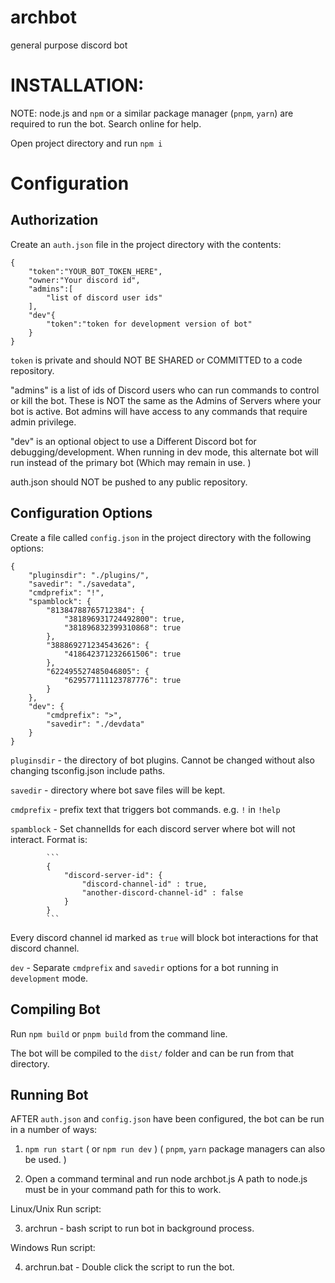 # archbot
general purpose discord bot

# INSTALLATION:

NOTE: node.js and `npm` or a similar package manager (`pnpm`, `yarn`) are required to run the bot.
Search online for help.

Open project directory and run `npm i`

# Configuration

## Authorization

Create an `auth.json` file in the project directory with the contents:
```
{
	"token":"YOUR_BOT_TOKEN_HERE",
	"owner:"Your discord id",
	"admins":[
		"list of discord user ids"
	],
	"dev"{
		"token":"token for development version of bot"
	}
}
```
`token` is private and should NOT BE SHARED or COMMITTED to a code repository.

"admins" is a list of ids of Discord users who can run commands to control or kill the bot.
These is NOT the same as the Admins of Servers where your bot is active.
Bot admins will have access to any commands that require admin privilege.

"dev" is an optional object to use a Different Discord bot for debugging/development.
When running in dev mode, this alternate bot will run instead of the primary bot
(Which may remain in use. )

auth.json should NOT be pushed to any public repository.


## Configuration Options

Create a file called `config.json` in the project directory with the following options:

```
{
	"pluginsdir": "./plugins/",
	"savedir": "./savedata",
	"cmdprefix": "!",
	"spamblock": {
		"81384788765712384": {
			"381896931724492800": true,
			"381896832399310868": true
		},
		"388869271234543626": {
			"418642371232661506": true
		},
		"622495527485046805": {
			"629577111123787776": true
		}
	},
	"dev": {
		"cmdprefix": ">",
		"savedir": "./devdata"
	}
}
```

`pluginsdir` - the directory of bot plugins. Cannot be changed without also changing tsconfig.json include paths.

`savedir` - directory where bot save files will be kept.

`cmdprefix` - prefix text that triggers bot commands. e.g. `!` in `!help`

`spamblock` - Set channelIds for each discord server where bot will not interact. Format is:

			```
			{
				"discord-server-id": {
					"discord-channel-id" : true,
					"another-discord-channel-id" : false
				}
			}
			```
Every discord channel id marked as `true` will block bot interactions for that discord channel.

`dev` - Separate `cmdprefix` and `savedir` options for a bot running in `development` mode.


## Compiling Bot

Run `npm build` or `pnpm build` from the command line.

The bot will be compiled to the `dist/` folder and can be run from that directory.


## Running Bot

AFTER `auth.json` and `config.json` have been configured, the bot can be run in a number of ways:

1) `npm run start` ( or `npm run dev` ) ( `pnpm`, `yarn` package managers can also be used. )

2) Open a command terminal and run node archbot.js A path to node.js must be in your command path for this to work.


Linux/Unix Run script:

3) archrun - bash script to run bot in background process.

Windows Run script:

4) archrun.bat - Double click the script to run the bot.